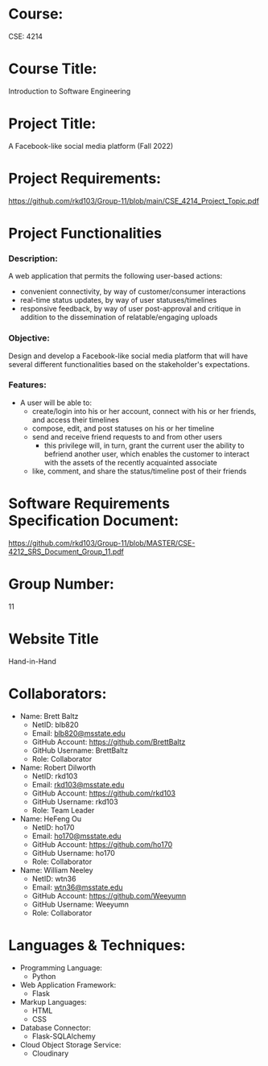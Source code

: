 # Course: #
CSE: 4214

# Course Title: #
Introduction to Software Engineering

# Project Title: #
A Facebook-like social media platform (Fall 2022)

# Project Requirements: #
https://github.com/rkd103/Group-11/blob/main/CSE_4214_Project_Topic.pdf

# Project Functionalities #
### Description: ###
A web application that permits the following user-based actions:
* convenient connectivity, by way of customer/consumer interactions
* real-time status updates, by way of user statuses/timelines
* responsive feedback, by way of user post-approval and critique in addition to the dissemination of relatable/engaging uploads
### Objective: ###
Design and develop a Facebook-like social media platform that will have several different functionalities based on the stakeholder's expectations.
### Features: ###
* A user will be able to:
  * create/login into his or her account, connect with his or her friends, and access their timelines
  * compose, edit, and post statuses on his or her timeline
  * send and receive friend requests to and from other users
    * this privilege will, in turn, grant the current user the ability to befriend another user, which enables the customer to interact with the assets of the recently acquainted associate
  * like, comment, and share the status/timeline post of their friends

# Software Requirements Specification Document: #
https://github.com/rkd103/Group-11/blob/MASTER/CSE-4212_SRS_Document_Group_11.pdf

# Group Number: #
11

# Website Title #
Hand-in-Hand

# Collaborators: #
* Name: Brett Baltz
  * NetID: blb820
  * Email: blb820@msstate.edu
  * GitHub Account: https://github.com/BrettBaltz
  * GitHub Username: BrettBaltz
  * Role: Collaborator
* Name: Robert Dilworth
  * NetID: rkd103
  * Email: rkd103@msstate.edu
  * GitHub Account: https://github.com/rkd103
  * GitHub Username: rkd103
  * Role: Team Leader
* Name: HeFeng Ou
  * NetID: ho170
  * Email: ho170@msstate.edu
  * GitHub Account: https://github.com/ho170
  * GitHub Username: ho170
  * Role: Collaborator
* Name: William Neeley
  * NetID: wtn36
  * Email: wtn36@msstate.edu
  * GitHub Account: https://github.com/Weeyumn
  * GitHub Username: Weeyumn
  * Role: Collaborator

# Languages & Techniques: #
* Programming Language: 
  * Python
* Web Application Framework:
  * Flask
* Markup Languages: 
  * HTML
  * CSS 
* Database Connector:
  * Flask-SQLAlchemy
* Cloud Object Storage Service:
  * Cloudinary
